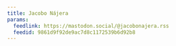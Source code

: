 ```yaml
---
title: Jacobo Nájera
params:
  feedlink: https://mastodon.social/@jacobonajera.rss
  feedid: 9861d9f92de9ac7d8c1172539b6d92b8
---
```

